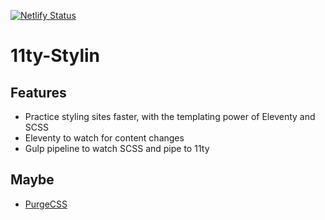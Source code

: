 [![Netlify Status]()]()

# 11ty-Stylin

## Features

- Practice styling sites faster, with the templating power of Eleventy and SCSS
- Eleventy to watch for content changes
- Gulp pipeline to watch SCSS and pipe to 11ty

## Maybe
- [PurgeCSS](https://www.npmjs.com/package/purgecss)
